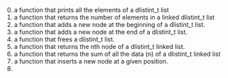 0. a function that prints all the elements of a dlistint_t list
1. a function that returns the number of elements in a linked dlistint_t list
2. a function that adds a new node at the beginning of a dlistint_t list.
3. a function that adds a new node at the end of a dlistint_t list.
4. a function that frees a dlistint_t list.
5. a function that returns the nth node of a dlistint_t linked list.
6. a function that returns the sum of all the data (n) of a dlistint_t linked list
7. a function that inserts a new node at a given position.
8.  
